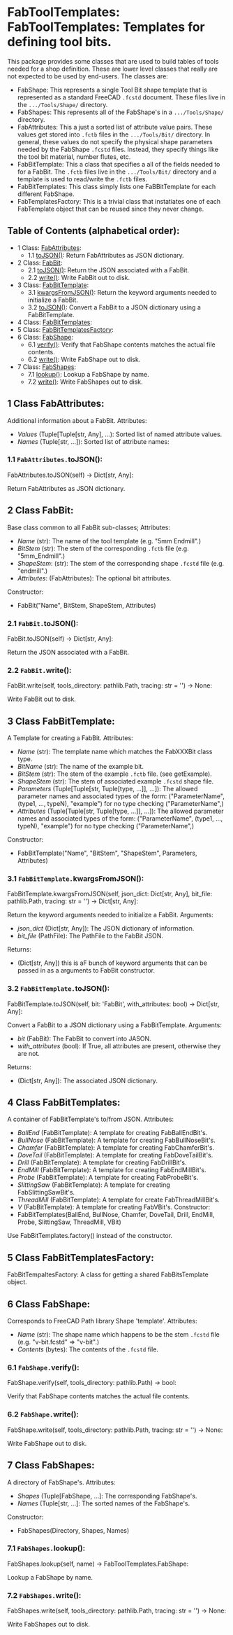 # FabToolTemplates: FabToolTemplates: Templates for defining tool bits.
This package provides some classes that are used to build tables of tools needed for a shop
definition.  These are lower level classes that really are not expected to be used by end-users.
The classes are:
* FabShape:
  This represents a single Tool Bit shape template that is represented as a standard FreeCAD
  `.fcstd` document.  These files live in the `.../Tools/Shape/` directory.
* FabShapes:
  This represents all of the FabShape's in a `.../Tools/Shape/` directory.
* FabAttributes:
  This a just a sorted list of attribute value pairs. These values get stored into `.fctb` files
  in the `.../Tools/Bit/` directory.  In general, these values do not specify the physical shape
  parameters needed by the FabShape `.fcstd` files.  Instead, they specify things like the tool
  bit material, number flutes, etc.
* FabBitTemplate:
  This a class that specifies a all of the fields needed to for a FabBit.  The `.fctb` files
  live in the `.../Tools/Bit/` directory and a template is used to read/write the `.fctb` files.
* FabBitTemplates:
  This class simply lists one FaBBitTemplate for each different FabShape.
* FabTemplatesFactory:
  This is a trivial class that instatiates one of each FabTemplate object that can be reused since
  they never change.

## Table of Contents (alphabetical order):

* 1 Class: [FabAttributes](#fabtooltemplates--fabattributes):
  * 1.1 [toJSON()](#fabtooltemplates----tojson): Return FabAttributes as JSON dictionary.
* 2 Class: [FabBit](#fabtooltemplates--fabbit):
  * 2.1 [toJSON()](#fabtooltemplates----tojson): Return the JSON associated with a FabBit.
  * 2.2 [write()](#fabtooltemplates----write): Write FabBit out to disk.
* 3 Class: [FabBitTemplate](#fabtooltemplates--fabbittemplate):
  * 3.1 [kwargsFromJSON()](#fabtooltemplates----kwargsfromjson): Return the keyword arguments needed to initialize a FabBit.
  * 3.2 [toJSON()](#fabtooltemplates----tojson): Convert a FabBit to a JSON dictionary using a FabBitTemplate.
* 4 Class: [FabBitTemplates](#fabtooltemplates--fabbittemplates):
* 5 Class: [FabBitTemplatesFactory](#fabtooltemplates--fabbittemplatesfactory):
* 6 Class: [FabShape](#fabtooltemplates--fabshape):
  * 6.1 [verify()](#fabtooltemplates----verify): Verify that FabShape contents matches the actual file contents.
  * 6.2 [write()](#fabtooltemplates----write): Write FabShape out to disk.
* 7 Class: [FabShapes](#fabtooltemplates--fabshapes):
  * 7.1 [lookup()](#fabtooltemplates----lookup): Lookup a FabShape by name.
  * 7.2 [write()](#fabtooltemplates----write): Write FabShapes out to disk.

## <a name="fabtooltemplates--fabattributes"></a>1 Class FabAttributes:

Additional information about a FabBit.
Attributes:
* *Values* (Tuple[Tuple[str, Any], ...): Sorted list of named attribute values.
* *Names* (Tuple[str, ...]): Sorted list of attribute names:

### <a name="fabtooltemplates----tojson"></a>1.1 `FabAttributes.`toJSON():

FabAttributes.toJSON(self) -> Dict[str, Any]:

Return FabAttributes as JSON dictionary.


## <a name="fabtooltemplates--fabbit"></a>2 Class FabBit:

Base class common to all FabBit sub-classes;
Attributes:
* *Name* (str): The name of the tool template (e.g. "5mm Endmill".)
* *BitStem* (str): The stem of the corresponding `.fctb` file (e.g. "5mm_Endmill".)
* *ShapeStem*: (str): The stem of the corresponding shape `.fcstd` file (e.g. "endmill".)
* *Attributes*: (FabAttributes): The optional bit attributes.

Constructor:
* FabBit("Name", BitStem, ShapeStem, Attributes)

### <a name="fabtooltemplates----tojson"></a>2.1 `FabBit.`toJSON():

FabBit.toJSON(self) -> Dict[str, Any]:

Return the JSON associated with a FabBit.

### <a name="fabtooltemplates----write"></a>2.2 `FabBit.`write():

FabBit.write(self, tools_directory: pathlib.Path, tracing: str = '') -> None:

Write FabBit out to disk.


## <a name="fabtooltemplates--fabbittemplate"></a>3 Class FabBitTemplate:

A Template for creating a FabBit.
Attributes:
* *Name* (str): The template name which matches the FabXXXBit class type.
* *BitName* (str): The name of the example bit.
* *BitStem* (str): The stem of the example `.fctb` file.  (see getExample).
* *ShapeStem* (str): The stem of associated example `.fcstd` shape file.
* *Parameters* (Tuple[Tuple[str, Tuple[type, ...]], ...]):
  The allowed parameter names and associated types of the form:
  ("ParameterName", (type1, ..., typeN), "example") for no type checking ("ParameterName",)
* *Attributes* (Tuple[Tuple[str, Tuple[type, ...]], ...]):
  The allowed parameter names and associated types of the form:
  ("ParameterName", (type1, ..., typeN), "example") for no type checking ("ParameterName",)

Constructor:
* FabBitTemplate("Name", "BitStem", "ShapeStem", Parameters, Attributes)

### <a name="fabtooltemplates----kwargsfromjson"></a>3.1 `FabBitTemplate.`kwargsFromJSON():

FabBitTemplate.kwargsFromJSON(self, json_dict: Dict[str, Any], bit_file: pathlib.Path, tracing: str = '') -> Dict[str, Any]:

Return the keyword arguments needed to initialize a FabBit.
Arguments:
* *json_dict* (Dict[str, Any]): The JSON dictionary of information.
* *bit_file* (PathFile): The PathFile to the FabBit JSON.

Returns:
* (Dict[str, Any]) this is aF bunch of keyword arguments that can be passed in as
  a arguments to FabBit constructor.

### <a name="fabtooltemplates----tojson"></a>3.2 `FabBitTemplate.`toJSON():

FabBitTemplate.toJSON(self, bit: 'FabBit', with_attributes: bool) -> Dict[str, Any]:

Convert a FabBit to a JSON dictionary using a FabBitTemplate.
Arguments:
* *bit* (FabBit): The FabBit to convert into JASON.
* *with_attributes* (bool): If True, all attributes are present, otherwise they are not.

Returns:
* (Dict[str, Any]): The associated JSON dictionary.


## <a name="fabtooltemplates--fabbittemplates"></a>4 Class FabBitTemplates:

A container of FabBitTemplate's to/from JSON.
Attributes:
* *BallEnd* (FabBitTemplate): A template for creating FabBallEndBit's.
* *BullNose* (FabBitTemplate): A template for creating FabBullNoseBit's.
* *Chamfer* (FabBitTemplate): A template for creating FabChamferBit's.
* *DoveTail* (FabBitTemplate): A template for creating FabDoveTailBit's.
* *Drill* (FabBitTemplate): A template for creating FabDrillBit's.
* *EndMill* (FabBitTemplate): A template for creating FabEndMillBit's.
* *Probe* (FabBitTemplate): A template for creating FabProbeBit's.
* *SlittingSaw* (FabBitTemplate): A template for creating FabSlittingSawBit's.
* *ThreadMill* (FabBitTemplate): A template for create FabThreadMillBit's.
* *V* (FabBitTemplate): A template for creating FabVBit's.
Constructor:
* FabBitTemplates(BallEnd, BullNose, Chamfer, DoveTail, Drill,
  EndMill, Probe, SlittingSaw, ThreadMill, VBit)

Use FabBitTemplates.factory() instead of the constructor.


## <a name="fabtooltemplates--fabbittemplatesfactory"></a>5 Class FabBitTemplatesFactory:

FabBitTempaltesFactory: A class for getting a shared FabBitsTemplate object.


## <a name="fabtooltemplates--fabshape"></a>6 Class FabShape:

Corresponds to FreeCAD Path library Shape 'template'.
Attributes:
* *Name* (str):
  The shape name which happens to be the stem `.fcstd` file (e.g. "v-bit.fcstd" => "v-bit".)
* *Contents* (bytes):
  The contents of the `.fcstd` file.

### <a name="fabtooltemplates----verify"></a>6.1 `FabShape.`verify():

FabShape.verify(self, tools_directory: pathlib.Path) -> bool:

Verify that FabShape contents matches the actual file contents.

### <a name="fabtooltemplates----write"></a>6.2 `FabShape.`write():

FabShape.write(self, tools_directory: pathlib.Path, tracing: str = '') -> None:

Write FabShape out to disk.


## <a name="fabtooltemplates--fabshapes"></a>7 Class FabShapes:

A directory of FabShape's.
Attributes:
* *Shapes* (Tuple[FabShape, ...]: The corresponding FabShape's.
* *Names* (Tuple[str, ...]: The sorted names of the FabShape's.

Constructor:
* FabShapes(Directory, Shapes, Names)

### <a name="fabtooltemplates----lookup"></a>7.1 `FabShapes.`lookup():

FabShapes.lookup(self, name) -> FabToolTemplates.FabShape:

Lookup a FabShape by name.

### <a name="fabtooltemplates----write"></a>7.2 `FabShapes.`write():

FabShapes.write(self, tools_directory: pathlib.Path, tracing: str = '') -> None:

Write FabShapes out to disk.



